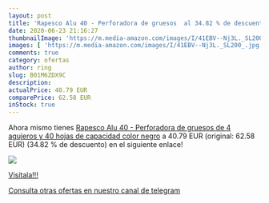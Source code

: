```yaml
---
layout: post
title: 'Rapesco Alu 40 - Perforadora de gruesos  al 34.82 % de descuento'
date: 2020-06-23 21:16:27
thumbnailImage: 'https://m.media-amazon.com/images/I/41EBV--Nj3L._SL200_.jpg'
images: [ 'https://m.media-amazon.com/images/I/41EBV--Nj3L._SL200_.jpg' ]
comments: true
category: ofertas
author: ring
slug: B01M6ZDX9C
description:
actualPrice: 40.79 EUR
comparePrice: 62.58 EUR
inStock: true
---
```


Ahora mismo tienes [Rapesco Alu 40 - Perforadora de gruesos de 4 agujeros y 40 hojas de capacidad  color negro](https://www.amazon.com/dp/B01M6ZDX9C/?tag=redken08-20) a 40.79 EUR (original: 62.58 EUR) (34.82 %  de descuento) en el siguiente enlace!

[![](https://m.media-amazon.com/images/I/41EBV--Nj3L._SL200_.jpg)](https://www.amazon.com/dp/B01M6ZDX9C/?tag=redken08-20)

[Visítala!!!](https://www.amazon.com/dp/B01M6ZDX9C/?tag=redken08-20)

[Consulta otras ofertas en nuestro canal de telegram](https://t.me/s/ofertas25)
